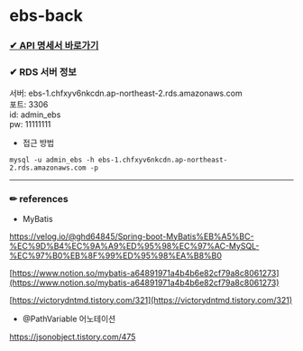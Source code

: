 # ebs-back
<h3><a href="./ebs_API_명세서.pdf">✔ API 명세서 바로가기</a></h3>   


### ✔ RDS 서버 정보
서버: ebs-1.chfxyv6nkcdn.ap-northeast-2.rds.amazonaws.com   
포트: 3306   
id: admin_ebs    
pw: 11111111

- 접근 방법
```
mysql -u admin_ebs -h ebs-1.chfxyv6nkcdn.ap-northeast-2.rds.amazonaws.com -p
```
- - -

### ✏ references
- MyBatis    

https://velog.io/@ghd64845/Spring-boot-MyBatis%EB%A5%BC-%EC%9D%B4%EC%9A%A9%ED%95%98%EC%97%AC-MySQL-%EC%97%B0%EB%8F%99%ED%95%98%EA%B8%B0   

[https://www.notion.so/mybatis-a64891971a4b4b6e82cf79a8c8061273](https://www.notion.so/mybatis-a64891971a4b4b6e82cf79a8c8061273)    

[https://victorydntmd.tistory.com/321](https://victorydntmd.tistory.com/321)

- @PathVariable 어노테이션   

https://jsonobject.tistory.com/475
